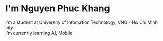 <h1>I'm Nguyen Phuc Khang</h1>
<p>
  I'm a student at University of Infomation Technology, VNU - Ho Chi Minh city
  </br>
  I'm currently learning AI, Mobile
</p>

